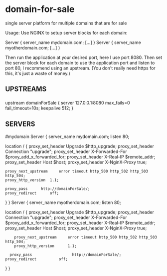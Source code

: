 # domain-for-sale
single server platform for multiple domains that are for sale

Usage:
Use NGINX to setup server blocks for each domain:

Server {
  server_name mydomain.com;
  [...]
}
Server {
  server_name myotherdomain.com;
  [...]
}

Then run the application at your desired port, here I use port 8080.
Then set the server block for each domain to use the application port and listen to port 80, 
I recommend using an upstream.
(You don't really need https for this, it's just a waste of money.)


###
## UPSTREAMS
###
upstream domainForSale {
	server		127.0.0.1:8080 max_fails=0 fail_timeout=10s;
	keepalive	512;
}

####
## SERVERS
####

#mydomain
Server {
  server_name   mydomain.com;
  listen        80;
  
  location / {
	proxy_set_header 	Upgrade $http_upgrade;
	proxy_set_header 	Connection "upgrade";
	proxy_set_header 	X-Forwarded-For $proxy_add_x_forwarded_for;
	proxy_set_header 	X-Real-IP $remote_addr;
	proxy_set_header 	Host $host;
	proxy_set_header 	X-NginX-Proxy true;

	proxy_next_upstream 	error timeout http_500 http_502 http_503 http_504;
	proxy_http_version 	1.1;

	proxy_pass 		http://domainForSale/;
	proxy_redirect 		off;
  }
}
Server {
  server_name   myotherdomain.com;
  listen        80;
  
  location / {
    proxy_set_header 		  Upgrade $http_upgrade;
		proxy_set_header 		  Connection "upgrade";
		proxy_set_header 		  X-Forwarded-For $proxy_add_x_forwarded_for;
		proxy_set_header 		  X-Real-IP $remote_addr;
		proxy_set_header 		  Host $host;
     proxy_set_header 		X-NginX-Proxy true;

		proxy_next_upstream 	error timeout http_500 http_502 http_503 http_504;
		proxy_http_version 		1.1;

	  proxy_pass 				  http://domainForSale/;
    proxy_redirect 			off;
  }
}
